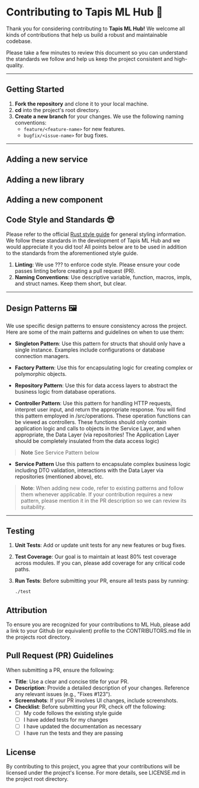 
# Contributing to Tapis ML Hub 🤠

Thank you for considering contributing to **Tapis ML Hub!** We welcome all kinds of contributions that help us build a robust and maintainable codebase.

Please take a few minutes to review this document so you can understand the standards we follow and help us keep the project consistent and high-quality.

---

## Getting Started

1. **Fork the repository** and clone it to your local machine.
2. **cd** into the project's root directory.
3. **Create a new branch** for your changes. We use the following naming conventions:
   - `feature/<feature-name>` for new features.
   - `bugfix/<issue-name>` for bug fixes.

---

## Adding a new service

## Adding a new library

## Adding a new component

## Code Style and Standards 😎

Please refer to the official [Rust style guide](https://doc.rust-lang.org/nightly/style-guide/) for general styling information. We follow these standards in the development of Tapis ML Hub and we would appreciate it you did too! All points below are to be used in addition to the standards from the aforementioned style guide.

1. **Linting**: We use ??? to enforce code style. Please ensure your code passes linting before creating a pull request (PR).
2. **Naming Conventions**: Use descriptive variable, function, macros, impls, and struct names. Keep them short, but clear.

---

## Design Patterns 🖼️

We use specific design patterns to ensure consistency across the project. Here are some of the main patterns and guidelines on when to use them:

- **Singleton Pattern**: Use this pattern for structs that should only have a single instance. Examples include configurations or database connection managers.
  
- **Factory Pattern**: Use this for encapsulating logic for creating complex or polymorphic objects.

- **Repository Pattern**: Use this for data access layers to abstract the business logic from database operations.

- **Controller Pattern**: Use this pattern for handling HTTP requests, interpret user input, and return the appropriate response. You will find this pattern employed in <service>/src/operations. These operation functions can be viewed as controllers. These functions should only contain application logic and calls to objects in the Service Layer, and when appropriate, the Data Layer (via repositories! The Application Layer should be completely insulated from the data access logic)

> **Note** See Service Pattern below

- **Service Pattern** Use this pattern to encapsulate complex business logic including DTO validation, interactions with the Data Layer via repositories (mentioned above), etc.

> **Note**: When adding new code, refer to existing patterns and follow them whenever applicable. If your contribution requires a new pattern, please mention it in the PR description so we can review its suitability.

---

## Testing

1. **Unit Tests**: Add or update unit tests for any new features or bug fixes.
2. **Test Coverage**: Our goal is to maintain at least 80% test coverage across modules. If you can, please add coverage for any critical code paths.
3. **Run Tests**: Before submitting your PR, ensure all tests pass by running:

   ```bash
   ./test

## Attribution

To ensure you are recognized for your contributions to ML Hub, please add a link to your Github (or equivalent) profile to the CONTRIBUTORS.md file in the projects root directory.

## Pull Request (PR) Guidelines

When submitting a PR, ensure the following:
- **Title**: Use a clear and concise title for your PR.
- **Description**: Provide a detailed description of your changes. Reference any relevant issues (e.g., "Fixes #123").
- **Screenshots**: If your PR involves UI changes, include screenshots.
- **Checklist**: Before submitting your PR, check off the following:
   - [ ] My code follows the existing style guide
   - [ ] I have added tests for my changes
   - [ ] I have updated the documentation as necessary
   - [ ] I have run the tests and they are passing

## License

By contributing to this project, you agree that your contributions will be licensed under the project's license. For more details, see LICENSE.md in the project root directory.

   